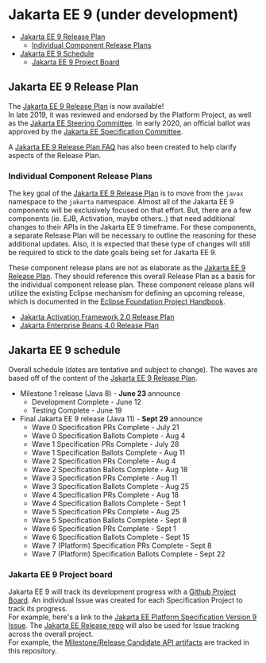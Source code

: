 # Jakarta EE 9 (under development)

- [Jakarta EE 9 Release Plan](#jakarta-ee-9-release-plan)
    - [Individual Component Release Plans](#individual-component-release-plans)
- [Jakarta EE 9 Schedule](#jakarta-ee-9-schedule)
    - [Jakarta EE 9 Project Board](#jakarta-ee-9-project-board)

## Jakarta EE 9 Release Plan

The [Jakarta EE 9 Release Plan](JakartaEE9ReleasePlan) is now available!  
In late 2019, it was reviewed and endorsed by the Platform Project, as well as the [Jakarta EE Steering Committee](https://jakarta.ee/meeting_minutes/steering_committee/minutes-december-17-2019.pdf).
In early 2020, an official ballot was approved by the [Jakarta EE Specification Committee](https://www.eclipse.org/lists/jakarta.ee-spec/msg00574.html).

A [Jakarta EE 9 Release Plan FAQ](https://eclipse-ee4j.github.io/jakartaee-platform/jakartaee9/JakartaEE9ReleasePlanFAQ) has also been created to help clarify aspects of the Release Plan.

### Individual Component Release Plans

The key goal of the [Jakarta EE 9 Release Plan](JakartaEE9ReleasePlan) is to move from the `javax` namespace to the `jakarta` namespace.
Almost all of the Jakarta EE 9 components will be exclusively focused on that effort.
But, there are a few components (ie. EJB, Activation, maybe others..) that need additional changes to their APIs in the Jakarta EE 9 timeframe.
For these components, a separate Release Plan will be necessary to outline the reasoning for these additional updates.
Also, it is expected that these type of changes will still be required to stick to the date goals being set for Jakarta EE 9.

These component release plans are not as elaborate as the [Jakarta EE 9 Release Plan](JakartaEE9ReleasePlan).
They should reference this overall Release Plan as a basis for the individual component release plan.
These component release plans will utilize the existing Eclipse mechanism for defining an upcoming release, which is documented in the [Eclipse Foundation Project Handbook](https://www.eclipse.org/projects/handbook/#release).

- [Jakarta Activation Framework 2.0 Release Plan](https://projects.eclipse.org/projects/ee4j.jaf/releases/2.0/plan)
- [Jakarta Enterprise Beans 4.0 Release Plan](https://projects.eclipse.org/projects/ee4j.ejb/releases/4.0/plan)

## Jakarta EE 9 schedule

Overall schedule (dates are tentative and subject to change).  The waves are based off of the content of the [Jakarta EE 9 Release Plan](JakartaEE9ReleasePlan).

- Milestone 1 release (Java 8) - **June 23** announce
    - Development Complete - June 12
    - Testing Complete - June 19
- Final Jakarta EE 9 release (Java 11) - **Sept 29** announce
    - Wave 0 Specification PRs Complete - July 21
    - Wave 0 Specification Ballots Complete - Aug 4
    - Wave 1 Specification PRs Complete - July 28
    - Wave 1 Specification Ballots Complete - Aug 11
    - Wave 2 Specification PRs Complete - Aug 4
    - Wave 2 Specification Ballots Complete - Aug 18
    - Wave 3 Specification PRs Complete - Aug 11
    - Wave 3 Specification Ballots Complete - Aug 25
    - Wave 4 Specification PRs Complete - Aug 18
    - Wave 4 Specification Ballots Complete - Sept 1
    - Wave 5 Specification PRs Complete - Aug 25
    - Wave 5 Specification Ballots Complete - Sept 8
    - Wave 6 Specification PRs Complete - Sept 1
    - Wave 6 Specification Ballots Complete - Sept 15
    - Wave 7 (Platform) Specification PRs Complete - Sept 8
    - Wave 7 (Platform) Specification Ballots Complete - Sept 22 
    
### Jakarta EE 9 Project board

Jakarta EE 9 will track its development progress with a [Github Project Board](https://github.com/orgs/eclipse-ee4j/projects/17).
An individual Issue was created for each Specification Project to track its progress.  
For example, here's a link to the [Jakarta EE Platform Specification Version 9 Issue](https://github.com/eclipse-ee4j/jakartaee-platform/issues/133).
The [Jakarta EE Release repo](https://github.com/eclipse-ee4j/jakartaee-release) will also be used for Issue tracking across the overall project.  
For example, the [Milestone/Release Candidate API artifacts](https://github.com/eclipse-ee4j/jakartaee-release/issues) are tracked in this repository.
